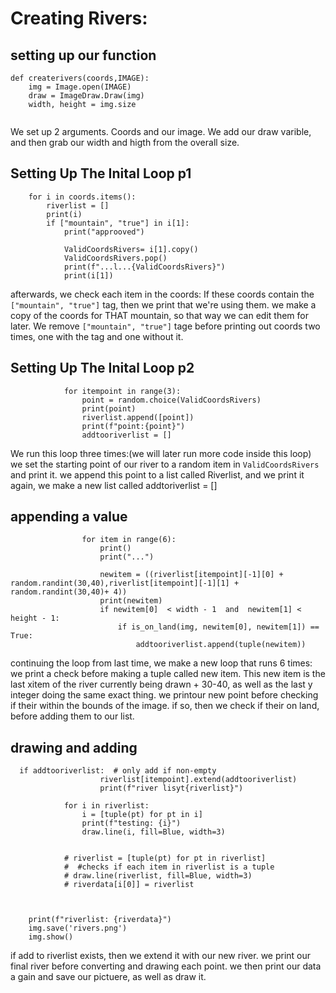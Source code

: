 # Creating Rivers:

## setting up our function
```
def createrivers(coords,IMAGE):
    img = Image.open(IMAGE)
    draw = ImageDraw.Draw(img)
    width, height = img.size


```
We set up 2 arguments. Coords and our image. We add our draw varible, and then grab our width and higth from the overall size.

## Setting Up The Inital Loop p1
```
    for i in coords.items():
        riverlist = []
        print(i)
        if ["mountain", "true"] in i[1]:
            print("approoved")
            
            ValidCoordsRivers= i[1].copy()
            ValidCoordsRivers.pop()
            print(f"...l...{ValidCoordsRivers}")
            print(i[1])
```
afterwards, we check each item in the coords: If these coords contain the ``["mountain", "true"]`` tag, then we print that we're using them.
we make a copy of the coords for THAT mountain, so that way we can edit them for later. We remove ``["mountain", "true"]`` tage before printing 
out coords two times, one with the tag and one without it.


## Setting Up The Inital Loop p2

```
            for itempoint in range(3):
                point = random.choice(ValidCoordsRivers)
                print(point)
                riverlist.append([point])
                print(f"point:{point}")
                addtooriverlist = []
```
We run this loop three times:(we will later run more code inside this loop) we set the starting point of our river to a random item in ```ValidCoordsRivers```
and print it. we append this point to a list called Riverlist, and we print it again, we make a new list called addtoriverlist = []
## appending a value
```
                for item in range(6):
                    print()
                    print("...")

                    newitem = ((riverlist[itempoint][-1][0] + random.randint(30,40),riverlist[itempoint][-1][1] + random.randint(30,40)+ 4))
                    print(newitem)
                    if newitem[0]  < width - 1  and  newitem[1] < height - 1:
                        if is_on_land(img, newitem[0], newitem[1]) == True:
                            addtooriverlist.append(tuple(newitem))
```

continuing the loop from last time, we make a new loop that runs 6 times: we print a check before making a tuple called new item. This new item is the last xitem 
of the river currently being  drawn + 30-40, as well as the last y integer doing the same exact thing. we printour new point before checking if their within the
bounds of the image. if so, then we check if their on land, before adding them to our list.
## drawing and adding
```
  if addtooriverlist:  # only add if non-empty
                    riverlist[itempoint].extend(addtooriverlist)
                    print(f"river lisyt{riverlist}")
                
            for i in riverlist:
                i = [tuple(pt) for pt in i]
                print(f"testing: {i}")
                draw.line(i, fill=Blue, width=3)
    
            
            # riverlist = [tuple(pt) for pt in riverlist]
            #  #checks if each item in riverlist is a tuple
            # draw.line(riverlist, fill=Blue, width=3)
            # riverdata[i[0]] = riverlist



    print(f"riverlist: {riverdata}")
    img.save('rivers.png')
    img.show()

```

if add to riverlist exists, then we extend it with our new river. we print our final river before  converting and 
drawing each point. we then print our data a gain and save our pictuere, as well as draw it.

